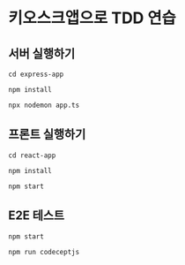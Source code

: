 # 키오스크앱으로 TDD 연습

## 서버 실행하기

```shell
cd express-app

npm install

npx nodemon app.ts
```

## 프론트 실행하기

```shell
cd react-app

npm install

npm start
```

## E2E 테스트

```shell
npm start

npm run codeceptjs
```
